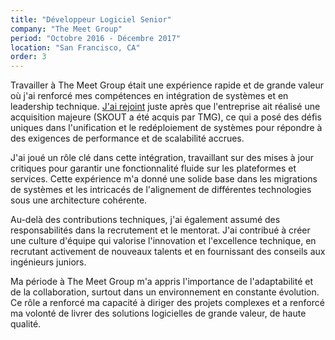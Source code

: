 ```yaml
---
title: "Développeur Logiciel Senior"
company: "The Meet Group"
period: "Octobre 2016 - Décembre 2017"
location: "San Francisco, CA"
order: 3
---
```


Travailler à The Meet Group était une expérience rapide et de grande valeur où j'ai renforcé mes compétences en intégration de systèmes et en leadership technique. [J'ai rejoint](https://www.themeetgroup.com/blog/the-meet-group-acquires-skout) juste après que l'entreprise ait réalisé une acquisition majeure (SKOUT a été acquis par TMG), ce qui a posé des défis uniques dans l'unification et le redéploiement de systèmes pour répondre à des exigences de performance et de scalabilité accrues.

J'ai joué un rôle clé dans cette intégration, travaillant sur des mises à jour critiques pour garantir une fonctionnalité fluide sur les plateformes et services. Cette expérience m'a donné une solide base dans les migrations de systèmes et les intricacés de l'alignement de différentes technologies sous une architecture cohérente.

Au-delà des contributions techniques, j'ai également assumé des responsabilités dans la recrutement et le mentorat. J'ai contribué à créer une culture d'équipe qui valorise l'innovation et l'excellence technique, en recrutant activement de nouveaux talents et en fournissant des conseils aux ingénieurs juniors.

Ma période à The Meet Group m'a appris l'importance de l'adaptabilité et de la collaboration, surtout dans un environnement en constante évolution. Ce rôle a renforcé ma capacité à diriger des projets complexes et a renforcé ma volonté de livrer des solutions logicielles de grande valeur, de haute qualité.